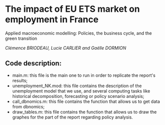 # The impact of EU ETS market on employment in France

Applied macroeconomic modelling: Policies, the business cycle, and the green transition

_Clémence BRIODEAU, Lucie CARLIER and Gaëlle DORMION_

## Code description:

- main.m: this file is the main one to run in order to replicate the report's results;
- unemployment_NK.mod: this file contains the description of the unemployment model that we use, and several computing tasks like historical decomposition, forecasting or policy scenario analysis;
- call_dbnomics.m: this file contains the function that allows us to get data from dbnomics;
- draw_tables.m: this file contains the function that allows us to draw the graphes for the part of the report regarding policy analysis.  
